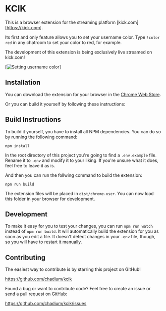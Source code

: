 # KCIK

This is a browser extension for the streaming platform [kick.com][https://kick.com].

Its first and only feature allows you to set your username color. Type `!color red` in any chatroom to set your color to red, for example.

The development of this extension is being exclusively live streamed on kick.com!

[![Setting username color](https://lh3.googleusercontent.com/9zqfmqYps_Nn_Qmpif2kNNK9KitxHEuJ6h-zkh5HKI5ks2-1KMII0jTC0CUvXtKDqpjFEUd9eY4YZTD0BcldybqIBDw=w640-h400-e365-rj-sc0x00ffffff)]


## Installation

You can download the extension for your browser in the [Chrome Web Store](https://chrome.google.com/webstore/detail/kcik/gjhhdbbkhppoflbcoigffpphhmkffbcf).

Or you can build it yourself by following these instructions:


## Build Instructions

To build it yourself, you have to install all NPM dependencies. You can do so by running the following command:

```
npm install
```

In the root directory of this project you're going to find a `.env.example` file. Rename it to `.env` and modify it to your liking. If you're unsure what it does, feel free to leave it as is.

And then you can run the follwing command to build the extension:

```
npm run build
```

The extension files will be placed in `dist/chrome-user`. You can now load this folder in your browser for development.


## Development

To make it easy for you to test your changes, you can run `npm run watch` instead of `npm run build`. It will automatically build the extension for you as soon as you edit a file. It doesn't detect changes in your `.env` file, though, so you will have to restart it manually.


## Contributing

The easiest way to contribute is by starring this project on GitHub!

https://github.com/chadium/kcik

Found a bug or want to contribute code? Feel free to create an issue or send a pull request on GitHub:

https://github.com/chadium/kcik/issues
